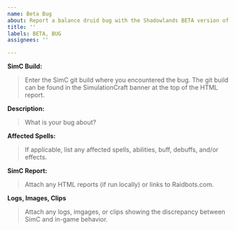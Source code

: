 ```yaml
---
name: Beta Bug
about: Report a balance druid bug with the Shadowlands BETA version of SimC
title: ''
labels: BETA, BUG
assignees: ''

---
```


**SimC Build:**
> Enter the SimC git build where you encountered the bug. The git build can be found in the SimulationCraft banner at the top of the HTML report.

**Description:**
> What is your bug about?

**Affected Spells:**
> If applicable, list any affected spells, abilities, buff, debuffs, and/or effects.

**SimC Report:**
> Attach any HTML reports (if run locally) or links to Raidbots.com.

**Logs, Images, Clips**
> Attach any logs, imgages, or clips showing the discrepancy between SimC and in-game behavior.
